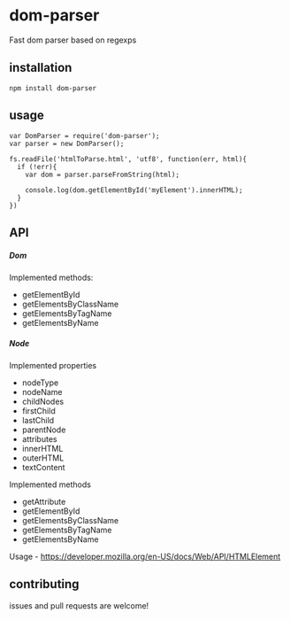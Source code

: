 # dom-parser

Fast dom parser based on regexps

## installation

    npm install dom-parser

## usage

    var DomParser = require('dom-parser');
    var parser = new DomParser();

    fs.readFile('htmlToParse.html', 'utf8', function(err, html){
      if (!err){
        var dom = parser.parseFromString(html);

        console.log(dom.getElementById('myElement').innerHTML);
      }
    })

## API

##### Dom

Implemented methods:

* getElementById
* getElementsByClassName
* getElementsByTagName
* getElementsByName

##### Node

Implemented properties

* nodeType
* nodeName
* childNodes
* firstChild
* lastChild
* parentNode
* attributes
* innerHTML
* outerHTML
* textContent

Implemented methods

* getAttribute
* getElementById
* getElementsByClassName
* getElementsByTagName
* getElementsByName

Usage - https://developer.mozilla.org/en-US/docs/Web/API/HTMLElement


## contributing

issues and pull requests are welcome!
